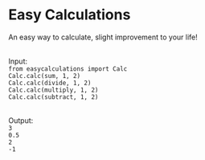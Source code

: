 # Easy Calculations
An easy way to calculate, slight improvement to your life!<br><br>

Input:<br>
`from easycalculations import Calc`<br>
`Calc.calc(sum, 1, 2)`<br>
`Calc.calc(divide, 1, 2)`<br>
`Calc.calc(multiply, 1, 2)`<br>
`Calc.calc(subtract, 1, 2)`<br><br>

Output:<br>
`3`<br>
`0.5`<br>
`2`<br>
`-1`

